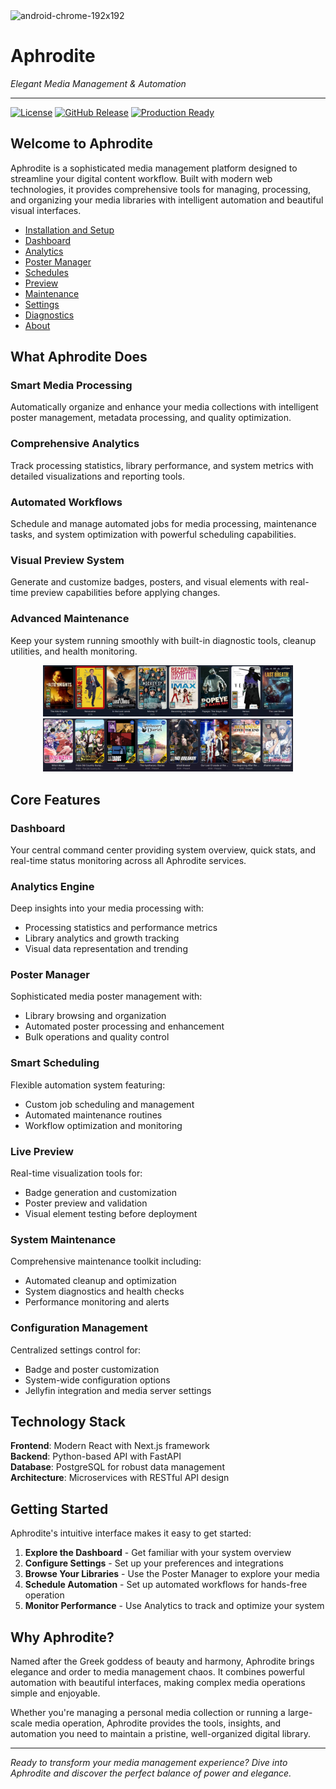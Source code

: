 <img width="192" height="192" alt="android-chrome-192x192" src="https://github.com/user-attachments/assets/ebb01881-399d-4678-9a95-762cd48328aa" />

# Aphrodite
*Elegant Media Management & Automation*

---

[![License](https://img.shields.io/github/license/jackkerouac/aphrodite)](LICENSE.md)
[![GitHub Release](https://img.shields.io/github/v/release/jackkerouac/aphrodite)](https://github.com/jackkerouac/aphrodite/releases)
[![Production Ready](https://img.shields.io/badge/status-production%20ready-green.svg)](https://github.com/jackkerouac/aphrodite/releases/tag/v4.0.0)

## Welcome to Aphrodite

Aphrodite is a sophisticated media management platform designed to streamline your digital content workflow. Built with modern web technologies, it provides comprehensive tools for managing, processing, and organizing your media libraries with intelligent automation and beautiful visual interfaces.

- [Installation and Setup](https://github.com/jackkerouac/aphrodite/blob/main/website/installation.md)
- [Dashboard](https://github.com/jackkerouac/aphrodite/blob/main/website/dashboard.md)
- [Analytics](https://github.com/jackkerouac/aphrodite/blob/main/website/analytics.md)
- [Poster Manager](https://github.com/jackkerouac/aphrodite/blob/main/website/postermanager.md)
- [Schedules](https://github.com/jackkerouac/aphrodite/blob/main/website/schedules.md)
- [Preview]()
- [Maintenance]()
- [Settings]()
- [Diagnostics]()
- [About]()

## What Aphrodite Does

### **Smart Media Processing**  
Automatically organize and enhance your media collections with intelligent poster management, metadata processing, and quality optimization.

### **Comprehensive Analytics**  
Track processing statistics, library performance, and system metrics with detailed visualizations and reporting tools.

### **Automated Workflows**  
Schedule and manage automated jobs for media processing, maintenance tasks, and system optimization with powerful scheduling capabilities.

### **Visual Preview System**  
Generate and customize badges, posters, and visual elements with real-time preview capabilities before applying changes.

### **Advanced Maintenance**  
Keep your system running smoothly with built-in diagnostic tools, cleanup utilities, and health monitoring.

<div align="center">
<img src="https://github.com/jackkerouac/aphrodite/blob/main/example01.png" alt="Example 1" width="400"/>
<br />
<img src="https://github.com/jackkerouac/aphrodite/blob/main/example02.png" alt="Example 2" width="400"/>
</div>

## Core Features

### Dashboard
Your central command center providing system overview, quick stats, and real-time status monitoring across all Aphrodite services.

### Analytics Engine
Deep insights into your media processing with:
- Processing statistics and performance metrics
- Library analytics and growth tracking
- Visual data representation and trending

### Poster Manager
Sophisticated media poster management with:
- Library browsing and organization
- Automated poster processing and enhancement
- Bulk operations and quality control

### Smart Scheduling
Flexible automation system featuring:
- Custom job scheduling and management
- Automated maintenance routines
- Workflow optimization and monitoring

### Live Preview
Real-time visualization tools for:
- Badge generation and customization
- Poster preview and validation
- Visual element testing before deployment

### System Maintenance
Comprehensive maintenance toolkit including:
- Automated cleanup and optimization
- System diagnostics and health checks
- Performance monitoring and alerts

### Configuration Management
Centralized settings control for:
- Badge and poster customization
- System-wide configuration options
- Jellyfin integration and media server settings

## Technology Stack

**Frontend**: Modern React with Next.js framework  
**Backend**: Python-based API with FastAPI  
**Database**: PostgreSQL for robust data management  
**Architecture**: Microservices with RESTful API design

## Getting Started

Aphrodite's intuitive interface makes it easy to get started:

1. **Explore the Dashboard** - Get familiar with your system overview
2. **Configure Settings** - Set up your preferences and integrations
3. **Browse Your Libraries** - Use the Poster Manager to explore your media
4. **Schedule Automation** - Set up automated workflows for hands-free operation
5. **Monitor Performance** - Use Analytics to track and optimize your system

## Why Aphrodite?

Named after the Greek goddess of beauty and harmony, Aphrodite brings elegance and order to media management chaos. It combines powerful automation with beautiful interfaces, making complex media operations simple and enjoyable.

Whether you're managing a personal media collection or running a large-scale media operation, Aphrodite provides the tools, insights, and automation you need to maintain a pristine, well-organized digital library.

---

*Ready to transform your media management experience? Dive into Aphrodite and discover the perfect balance of power and elegance.*
